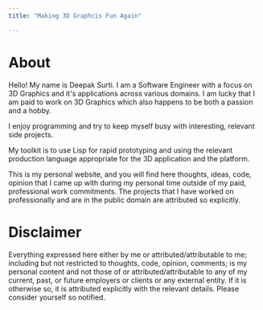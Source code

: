 ```yaml
---
title: "Making 3D Graphcis Fun Again"

---
```


# About

Hello! My name is Deepak Surti. I am a Software Engineer with a focus on 3D Graphics and it's
applications across various domains. I am lucky that I am paid to work on 3D Graphics which also
happens to be both a passion and a hobby. 

I enjoy programming and try to keep myself busy with interesting, relevant side projects.

My toolkit is to use Lisp for rapid prototyping and using the relevant production language
appropriate for the 3D application and the platform.

This is my personal website, and you will find here thoughts, ideas, code, opinion that I came up
with during my personal time outside of my paid, professional work commitments. The projects that I
have worked on professionally and are in the public domain are attributed so explicitly.


# Disclaimer

Everything expressed here either by me or attributed/attributable to me; including but not
restricted to thoughts, code, opinion, comments; is my personal content and not those of or
attributed/attributable to any of my current, past, or future employers or clients or any external
entity. If it is otherwise so, it is attributed explicitly with the relevant details. Please
consider yourself so notified. 
